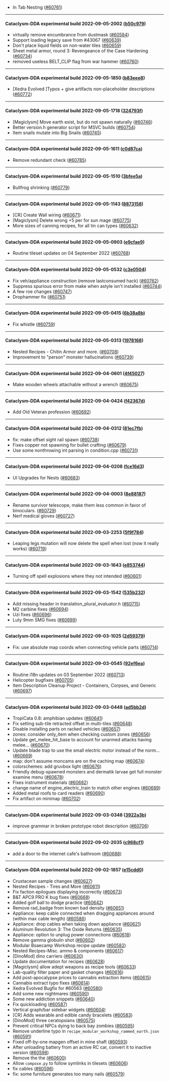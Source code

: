 * In Tab Nesting ([#60761](https://github.com/CleverRaven/Cataclysm-DDA/pull/60761))

---

#### Cataclysm-DDA experimental build 2022-09-05-2002 ([b50c979](https://github.com/CleverRaven/Cataclysm-DDA/releases/tag/cdda-experimental-2022-09-05-2002))

* virtually remove encumbrance from dustmask ([#60584](https://github.com/CleverRaven/Cataclysm-DDA/pull/60584))
* Support loading legacy save from #43067 ([#60639](https://github.com/CleverRaven/Cataclysm-DDA/pull/60639))
* Don't place liquid fields on non-water tiles ([#60659](https://github.com/CleverRaven/Cataclysm-DDA/pull/60659))
* Sheet metal armor, round 3: Revengeance of the Case Hardening ([#60734](https://github.com/CleverRaven/Cataclysm-DDA/pull/60734))
* removed useless BELT_CLIP flag from war hammer ([#60760](https://github.com/CleverRaven/Cataclysm-DDA/pull/60760))

---

#### Cataclysm-DDA experimental build 2022-09-05-1850 ([b83eee8](https://github.com/CleverRaven/Cataclysm-DDA/releases/tag/cdda-experimental-2022-09-05-1850))

* [Xedra Evolved ]Typos + give artifacts non-placeholder descriptions ([#60772](https://github.com/CleverRaven/Cataclysm-DDA/pull/60772))

---

#### Cataclysm-DDA experimental build 2022-09-05-1718 ([324793f](https://github.com/CleverRaven/Cataclysm-DDA/releases/tag/cdda-experimental-2022-09-05-1718))

* [Magiclysm] Move earth exist, but do not spawn naturally ([#60746](https://github.com/CleverRaven/Cataclysm-DDA/pull/60746))
* Better version.h generator script for MSVC builds ([#60754](https://github.com/CleverRaven/Cataclysm-DDA/pull/60754))
* Item snails mutate into Big Snails ([#60745](https://github.com/CleverRaven/Cataclysm-DDA/pull/60745))

---

#### Cataclysm-DDA experimental build 2022-09-05-1611 ([c0d87ca](https://github.com/CleverRaven/Cataclysm-DDA/releases/tag/cdda-experimental-2022-09-05-1611))

* Remove redundant check ([#60785](https://github.com/CleverRaven/Cataclysm-DDA/pull/60785))

---

#### Cataclysm-DDA experimental build 2022-09-05-1510 ([3bfee5a](https://github.com/CleverRaven/Cataclysm-DDA/releases/tag/cdda-experimental-2022-09-05-1510))

* Bullfrog shrinking ([#60779](https://github.com/CleverRaven/Cataclysm-DDA/pull/60779))

---

#### Cataclysm-DDA experimental build 2022-09-05-1143 ([8873158](https://github.com/CleverRaven/Cataclysm-DDA/releases/tag/cdda-experimental-2022-09-05-1143))

* [CR] Create Wall wiring ([#60671](https://github.com/CleverRaven/Cataclysm-DDA/pull/60671))
* [Magiclysm] Delete wrong +5 per for sun mage ([#60775](https://github.com/CleverRaven/Cataclysm-DDA/pull/60775))
* More sizes of canning recipes, for all tin can types ([#60632](https://github.com/CleverRaven/Cataclysm-DDA/pull/60632))

---

#### Cataclysm-DDA experimental build 2022-09-05-0903 ([e9cfae9](https://github.com/CleverRaven/Cataclysm-DDA/releases/tag/cdda-experimental-2022-09-05-0903))

* Routine tileset updates on 04 September 2022 ([#60768](https://github.com/CleverRaven/Cataclysm-DDA/pull/60768))

---

#### Cataclysm-DDA experimental build 2022-09-05-0532 ([c3e0504](https://github.com/CleverRaven/Cataclysm-DDA/releases/tag/cdda-experimental-2022-09-05-0532))

* Fix veh/appliance construction (remove lastconsumed hack) ([#60762](https://github.com/CleverRaven/Cataclysm-DDA/pull/60762))
* Suppress spurious error from make when astyle isn't installed ([#60744](https://github.com/CleverRaven/Cataclysm-DDA/pull/60744))
* A few roe changes ([#60747](https://github.com/CleverRaven/Cataclysm-DDA/pull/60747))
* Drophammer fix ([#60751](https://github.com/CleverRaven/Cataclysm-DDA/pull/60751))

---

#### Cataclysm-DDA experimental build 2022-09-05-0415 ([6b38a8b](https://github.com/CleverRaven/Cataclysm-DDA/releases/tag/cdda-experimental-2022-09-05-0415))

* Fix whistle ([#60759](https://github.com/CleverRaven/Cataclysm-DDA/pull/60759))

---

#### Cataclysm-DDA experimental build 2022-09-05-0313 ([1978168](https://github.com/CleverRaven/Cataclysm-DDA/releases/tag/cdda-experimental-2022-09-05-0313))

* Nested Recipes - Chitin Armor and more. ([#60708](https://github.com/CleverRaven/Cataclysm-DDA/pull/60708))
* Improvement to "person" monster hallucinations ([#60739](https://github.com/CleverRaven/Cataclysm-DDA/pull/60739))

---

#### Cataclysm-DDA experimental build 2022-09-04-0601 ([4f45027](https://github.com/CleverRaven/Cataclysm-DDA/releases/tag/cdda-experimental-2022-09-04-0601))

* Make wooden wheels attachable without a wrench ([#60675](https://github.com/CleverRaven/Cataclysm-DDA/pull/60675))

---

#### Cataclysm-DDA experimental build 2022-09-04-0424 ([f42367d](https://github.com/CleverRaven/Cataclysm-DDA/releases/tag/cdda-experimental-2022-09-04-0424))

* Add Old Veteran profession ([#60692](https://github.com/CleverRaven/Cataclysm-DDA/pull/60692))

---

#### Cataclysm-DDA experimental build 2022-09-04-0312 ([81ec7fb](https://github.com/CleverRaven/Cataclysm-DDA/releases/tag/cdda-experimental-2022-09-04-0312))

* fix: make offset sight rail spawn ([#60738](https://github.com/CleverRaven/Cataclysm-DDA/pull/60738))
* Fixes copper not spawning for bullet crafting ([#60679](https://github.com/CleverRaven/Cataclysm-DDA/pull/60679))
* Use some nonthrowing int parsing in condition.cpp ([#60731](https://github.com/CleverRaven/Cataclysm-DDA/pull/60731))

---

#### Cataclysm-DDA experimental build 2022-09-04-0208 ([fce16d3](https://github.com/CleverRaven/Cataclysm-DDA/releases/tag/cdda-experimental-2022-09-04-0208))

* UI Upgrades for Nests ([#60683](https://github.com/CleverRaven/Cataclysm-DDA/pull/60683))

---

#### Cataclysm-DDA experimental build 2022-09-04-0003 ([8e88187](https://github.com/CleverRaven/Cataclysm-DDA/releases/tag/cdda-experimental-2022-09-04-0003))

* Rename survivor telescope, make them less common in favor of binoculars. ([#60729](https://github.com/CleverRaven/Cataclysm-DDA/pull/60729))
* Nerf medical gloves ([#60727](https://github.com/CleverRaven/Cataclysm-DDA/pull/60727))

---

#### Cataclysm-DDA experimental build 2022-09-03-2253 ([5f9f784](https://github.com/CleverRaven/Cataclysm-DDA/releases/tag/cdda-experimental-2022-09-03-2253))

* Leaping legs mutation will now delete the spell when lost (now it really works) ([#60719](https://github.com/CleverRaven/Cataclysm-DDA/pull/60719))

---

#### Cataclysm-DDA experimental build 2022-09-03-1643 ([e853744](https://github.com/CleverRaven/Cataclysm-DDA/releases/tag/cdda-experimental-2022-09-03-1643))

* Turning off spell explosions where they not intended ([#60601](https://github.com/CleverRaven/Cataclysm-DDA/pull/60601))

---

#### Cataclysm-DDA experimental build 2022-09-03-1542 ([535b232](https://github.com/CleverRaven/Cataclysm-DDA/releases/tag/cdda-experimental-2022-09-03-1542))

* Add missing <array> header in translation_plural_evaluator.h ([#60715](https://github.com/CleverRaven/Cataclysm-DDA/pull/60715))
* M2 carbine fixes ([#60694](https://github.com/CleverRaven/Cataclysm-DDA/pull/60694))
* Uzi fixes ([#60696](https://github.com/CleverRaven/Cataclysm-DDA/pull/60696))
* Luty 9mm SMG fixes ([#60699](https://github.com/CleverRaven/Cataclysm-DDA/pull/60699))

---

#### Cataclysm-DDA experimental build 2022-09-03-1025 ([2d59379](https://github.com/CleverRaven/Cataclysm-DDA/releases/tag/cdda-experimental-2022-09-03-1025))

* Fix: use absolute map coords when connecting vehicle parts ([#60714](https://github.com/CleverRaven/Cataclysm-DDA/pull/60714))

---

#### Cataclysm-DDA experimental build 2022-09-03-0545 ([92ef6ea](https://github.com/CleverRaven/Cataclysm-DDA/releases/tag/cdda-experimental-2022-09-03-0545))

* Routine i18n updates on 03 September 2022 ([#60713](https://github.com/CleverRaven/Cataclysm-DDA/pull/60713))
* Helicopter bugfixes ([#60705](https://github.com/CleverRaven/Cataclysm-DDA/pull/60705))
* Item Description Cleanup Project - Containers, Corpses, and Generic ([#60697](https://github.com/CleverRaven/Cataclysm-DDA/pull/60697))

---

#### Cataclysm-DDA experimental build 2022-09-03-0448 ([ad5bb2d](https://github.com/CleverRaven/Cataclysm-DDA/releases/tag/cdda-experimental-2022-09-03-0448))

* TropiCata 0.8: amphibian updates ([#60641](https://github.com/CleverRaven/Cataclysm-DDA/pull/60641))
* Fix setting sub-tile retracted offset in multi-tiles ([#60648](https://github.com/CleverRaven/Cataclysm-DDA/pull/60648))
* Disable installing parts on racked vehicles ([#60657](https://github.com/CleverRaven/Cataclysm-DDA/pull/60657))
* zones: consider only_item when checking custom zones ([#60656](https://github.com/CleverRaven/Cataclysm-DDA/pull/60656))
* Update get_melee_hit_base to account for unarmed attacks having melee… ([#60670](https://github.com/CleverRaven/Cataclysm-DDA/pull/60670))
* Update blade trap to use the small electric motor instead of the norm… ([#60669](https://github.com/CleverRaven/Cataclysm-DDA/pull/60669))
* map: don't assume moncams are on the caching map ([#60674](https://github.com/CleverRaven/Cataclysm-DDA/pull/60674))
* colorschemes: add gruvbox light ([#60676](https://github.com/CleverRaven/Cataclysm-DDA/pull/60676))
* Friendly debug-spawned monsters and dermatik larvae get full monster examine menu ([#60678](https://github.com/CleverRaven/Cataclysm-DDA/pull/60678))
* Fixes instrument materials ([#60682](https://github.com/CleverRaven/Cataclysm-DDA/pull/60682))
* change name of engine_electric_train to match other engines ([#60689](https://github.com/CleverRaven/Cataclysm-DDA/pull/60689))
* Added metal roofs to card readers ([#60690](https://github.com/CleverRaven/Cataclysm-DDA/pull/60690))
* Fix artifact on minimap ([#60702](https://github.com/CleverRaven/Cataclysm-DDA/pull/60702))

---

#### Cataclysm-DDA experimental build 2022-09-03-0348 ([3922a3b](https://github.com/CleverRaven/Cataclysm-DDA/releases/tag/cdda-experimental-2022-09-03-0348))

* improve grammar in broken prototype robot description ([#60706](https://github.com/CleverRaven/Cataclysm-DDA/pull/60706))

---

#### Cataclysm-DDA experimental build 2022-09-02-2035 ([c968cf1](https://github.com/CleverRaven/Cataclysm-DDA/releases/tag/cdda-experimental-2022-09-02-2035))

* add a door to the internet cafe's bathroom ([#60688](https://github.com/CleverRaven/Cataclysm-DDA/pull/60688))

---

#### Cataclysm-DDA experimental build 2022-09-02-1857 ([e15cdd0](https://github.com/CleverRaven/Cataclysm-DDA/releases/tag/cdda-experimental-2022-09-02-1857))

* Crustacean sample changes ([#60627](https://github.com/CleverRaven/Cataclysm-DDA/pull/60627))
* Nested Recipes - Tires and More ([#60611](https://github.com/CleverRaven/Cataclysm-DDA/pull/60611))
* Fix faction epilogues displaying incorrectly ([#60673](https://github.com/CleverRaven/Cataclysm-DDA/pull/60673))
* B&T APC9 PRO K bug fixes  ([#60668](https://github.com/CleverRaven/Cataclysm-DDA/pull/60668))
* Added golf ball to dodge practice ([#60642](https://github.com/CleverRaven/Cataclysm-DDA/pull/60642))
* Remove rad_badge from known bad density ([#60651](https://github.com/CleverRaven/Cataclysm-DDA/pull/60651))
* Appliance: keep cable connected when dragging appliances around (within max cable length) ([#60586](https://github.com/CleverRaven/Cataclysm-DDA/pull/60586))
* Appliance: drop cables when taking down appliance ([#60621](https://github.com/CleverRaven/Cataclysm-DDA/pull/60621))
* Aluminum Revolution 3: The Oxide Returns ([#60635](https://github.com/CleverRaven/Cataclysm-DDA/pull/60635))
* Appliance: option to unplug power connections ([#60618](https://github.com/CleverRaven/Cataclysm-DDA/pull/60618))
* Remove gamma globulin shot ([#60602](https://github.com/CleverRaven/Cataclysm-DDA/pull/60602))
* Modular Bsaecamp Workshop recipe update ([#60582](https://github.com/CleverRaven/Cataclysm-DDA/pull/60582))
* Nested Recipes-Misc. ammo & components ([#60617](https://github.com/CleverRaven/Cataclysm-DDA/pull/60617))
* [DinoMod] dino carriers ([#60630](https://github.com/CleverRaven/Cataclysm-DDA/pull/60630))
* Update documentation for recipes ([#60628](https://github.com/CleverRaven/Cataclysm-DDA/pull/60628))
* [Magiclysm] allow adept weapons as recipe tools ([#60633](https://github.com/CleverRaven/Cataclysm-DDA/pull/60633))
* Lab-quality filter paper and gasket changes ([#60616](https://github.com/CleverRaven/Cataclysm-DDA/pull/60616))
* Add post-apocalypse prices to cannabis extraction items ([#60615](https://github.com/CleverRaven/Cataclysm-DDA/pull/60615))
* Cannabis extract typo fixes ([#60614](https://github.com/CleverRaven/Cataclysm-DDA/pull/60614))
* Xedra Evolved Bugfix for #60563 ([#60580](https://github.com/CleverRaven/Cataclysm-DDA/pull/60580))
* Add some new nightmares ([#60590](https://github.com/CleverRaven/Cataclysm-DDA/pull/60590))
* Some new addiction snippets ([#60640](https://github.com/CleverRaven/Cataclysm-DDA/pull/60640))
* Fix quickloading ([#60587](https://github.com/CleverRaven/Cataclysm-DDA/pull/60587))
* Vertical graph/bar sidebar widgets ([#60604](https://github.com/CleverRaven/Cataclysm-DDA/pull/60604))
* [CR] Adds wearable and edible candy bracelets ([#60583](https://github.com/CleverRaven/Cataclysm-DDA/pull/60583))
* [DinoMod] three ceratopsians ([#60575](https://github.com/CleverRaven/Cataclysm-DDA/pull/60575))
* Prevent critical NPCs dying to back bay zombies ([#60595](https://github.com/CleverRaven/Cataclysm-DDA/pull/60595))
* Remove underline typo in `recipe_modular_workshop_rammed_earth.json` ([#60591](https://github.com/CleverRaven/Cataclysm-DDA/pull/60591))
* Fixed off-by-one mapgen offset in mine shaft ([#60593](https://github.com/CleverRaven/Cataclysm-DDA/pull/60593))
* After unloading battery from an active RC car, convert it to inactive version ([#60598](https://github.com/CleverRaven/Cataclysm-DDA/pull/60598))
* Remove the the ([#60600](https://github.com/CleverRaven/Cataclysm-DDA/pull/60600))
* Allow `compose.py` to follow symlinks in tilesets ([#60606](https://github.com/CleverRaven/Cataclysm-DDA/pull/60606))
* fix cables ([#60596](https://github.com/CleverRaven/Cataclysm-DDA/pull/60596))
* fix: some furniture generates too many nails ([#60579](https://github.com/CleverRaven/Cataclysm-DDA/pull/60579))

